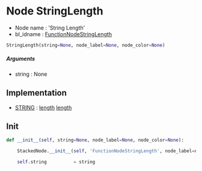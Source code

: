 # Node StringLength

- Node name : 'String Length'
- bl_idname : [FunctionNodeStringLength](https://docs.blender.org/api/current/bpy.types.FunctionNodeStringLength.html)


``` python
StringLength(string=None, node_label=None, node_color=None)
```
##### Arguments

- string : None

## Implementation

- [STRING](/docs/GeoNodes/STRING.md) : [length](/docs/GeoNodes/STRING.md#length) [length](/docs/GeoNodes/STRING.md#length)

## Init

``` python
def __init__(self, string=None, node_label=None, node_color=None):

    StackedNode.__init__(self, 'FunctionNodeStringLength', node_label=node_label, node_color=node_color)

    self.string          = string
```
